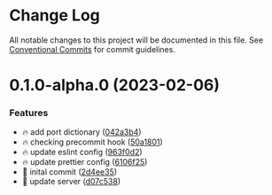 # Change Log

All notable changes to this project will be documented in this file.
See [Conventional Commits](https://conventionalcommits.org) for commit guidelines.

# 0.1.0-alpha.0 (2023-02-06)


### Features

* :fire: add port dictionary ([042a3b4](https://github.com/saikat-samanta/cv-artist/commit/042a3b4f104dac7979d6bc5862bbd79e0b029412))
* :fire: checking precommit hook ([50a1801](https://github.com/saikat-samanta/cv-artist/commit/50a180119c048d335d84fea8908b0788657fda29))
* :fire: update eslint config ([963f0d2](https://github.com/saikat-samanta/cv-artist/commit/963f0d2f557e3763e7355363ba7665c8b35dbb49))
* :fire: update prettier config ([6106f25](https://github.com/saikat-samanta/cv-artist/commit/6106f25f18bd4f412719cbfab35e4d484ab9bee4))
* :rocket: inital commit ([2d4ee35](https://github.com/saikat-samanta/cv-artist/commit/2d4ee35b74a61b240d59b50e5485ea27546d1b37))
* :rocket: update server ([d07c538](https://github.com/saikat-samanta/cv-artist/commit/d07c538bb07187206aba4337aef3cb0d243a1529))
